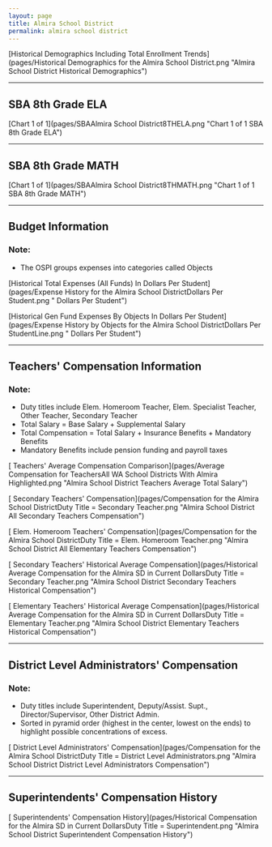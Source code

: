 ```yaml
---
layout: page
title: Almira School District
permalink: almira school district
---
```



[Historical Demographics Including Total Enrollment Trends](pages/Historical Demographics for the Almira School District.png "Almira School District Historical Demographics")

___

## SBA 8th Grade ELA

[Chart 1 of 1](pages/SBAAlmira School District8THELA.png "Chart 1 of 1 SBA 8th Grade ELA")


___

## SBA 8th Grade MATH

[Chart 1 of 1](pages/SBAAlmira School District8THMATH.png "Chart 1 of 1 SBA 8th Grade MATH")


___

## Budget Information
### Note:
- The OSPI groups expenses into categories called Objects

[Historical Total Expenses (All Funds) In Dollars Per Student](pages/Expense History for the Almira School DistrictDollars Per Student.png " Dollars Per Student")

[Historical Gen Fund Expenses By Objects In Dollars Per Student](pages/Expense History by Objects for the Almira School DistrictDollars Per StudentLine.png " Dollars Per Student")


___

## Teachers' Compensation Information
### Note:
- Duty titles include Elem. Homeroom Teacher, Elem. Specialist Teacher, Other Teacher, Secondary Teacher
- Total Salary = Base Salary + Supplemental Salary
- Total Compensation = Total Salary + Insurance Benefits + Mandatory Benefits
- Mandatory Benefits include pension funding and payroll taxes

[ Teachers' Average Compensation Comparison](pages/Average Compensation for TeachersAll WA School Districts With Almira Highlighted.png "Almira School District Teachers Average Total Salary")

[ Secondary Teachers' Compensation](pages/Compensation for the Almira School DistrictDuty Title = Secondary Teacher.png "Almira School District All Secondary Teachers Compensation")

[ Elem. Homeroom Teachers' Compensation](pages/Compensation for the Almira School DistrictDuty Title = Elem. Homeroom Teacher.png "Almira School District All Elementary Teachers Compensation")

[ Secondary Teachers' Historical Average Compensation](pages/Historical Average Compensation for the Almira SD in Current DollarsDuty Title = Secondary Teacher.png "Almira School District Secondary Teachers Historical Compensation")

[ Elementary Teachers' Historical Average Compensation](pages/Historical Average Compensation for the Almira SD in Current DollarsDuty Title = Elementary Teacher.png "Almira School District Elementary Teachers Historical Compensation")


___

## District Level Administrators' Compensation

### Note:
- Duty titles include Superintendent, Deputy/Assist. Supt., Director/Supervisor, Other District Admin.
- Sorted in pyramid order (highest in the center, lowest on the ends) to highlight possible concentrations of excess.

[ District Level Administrators' Compensation](pages/Compensation for the Almira School DistrictDuty Title = District Level Administrators.png "Almira School District District Level Administrators Compensation")


___

## Superintendents' Compensation History

[ Superintendents' Compensation History](pages/Historical Compensation for the Almira SD in Current DollarsDuty Title = Superintendent.png "Almira School District Superintendent Compensation History")

